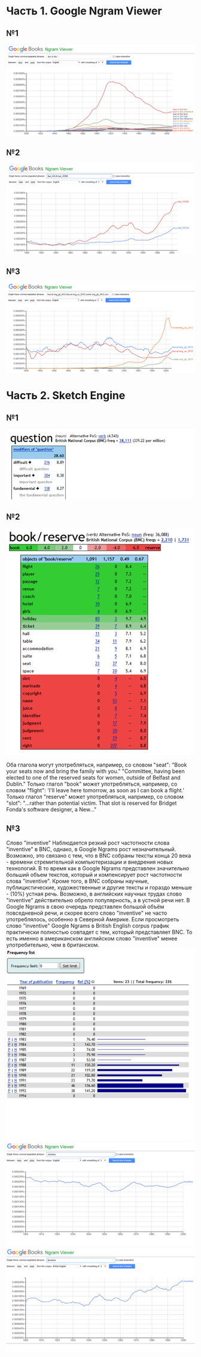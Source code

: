 # Часть 1. Google Ngram Viewer
## №1
![](https://raw.githubusercontent.com/anatolydontsov/hw6/master/1.png)
## №2
![](https://raw.githubusercontent.com/anatolydontsov/hw6/master/2.png)
## №3
![](https://raw.githubusercontent.com/anatolydontsov/hw6/master/3.png)
# Часть 2. Sketch Engine
## №1
![](https://raw.githubusercontent.com/anatolydontsov/hw6/master/4.png)
## №2
![](https://raw.githubusercontent.com/anatolydontsov/hw6/master/5.png)

Оба глагола могут употребляться, например, со словом "seat": 
"Book 	your seats now and bring the family with you." 
"Committee, having been elected to one of the 	reserved 	seats for women, outside of Belfast and Dublin."
Только глагол "book" может употребляться, например, со словом "flight": 'I'll leave here tomorrow, as soon as I can book a flight.'
Только глагол "reserve" может употребляться, например, со словом "slot": "...rather than potential victim. That slot is 	reserved 	for Bridget Fonda's software designer, a New..."
## №3
Слово "inventive"
Наблюдается резкий рост частотности слова "inventive" в BNC, однако, в Google Ngrams рост незначительный. 
Возможно, это связано с тем, что в BNC собраны тексты конца 20 века - времени стремительной компьютеризации и внедрения новых технологий. В то время как в Google Ngrams представлен значительно больший объем текстов, который и компенсирует рост частотности слова "inventive".
Кроме того, в BNC собраны научные, публицистические, художественные и другие тексты и гораздо меньше - (10%) устная речь. Возможно, в английских научных трудах слово "inventive" действительно обрело популярность, а в устной речи нет. В Google Ngrams в свою очередь представлен большой объём повседневной речи, и скорее всего слово "inventive" не часто употреблялось, особенно в Северной Америке. Если просмотреть слово "inventive" Google Ngrams в British English corpus график практически полностью совпадет с тем, который представляет BNC. То есть именно в американском английском слово "inventive" менее употребительно, чем в британском.
![](https://raw.githubusercontent.com/anatolydontsov/hw6/master/8.png)
![](https://raw.githubusercontent.com/anatolydontsov/hw6/master/6.png)
![](https://raw.githubusercontent.com/anatolydontsov/hw6/master/7.png)
